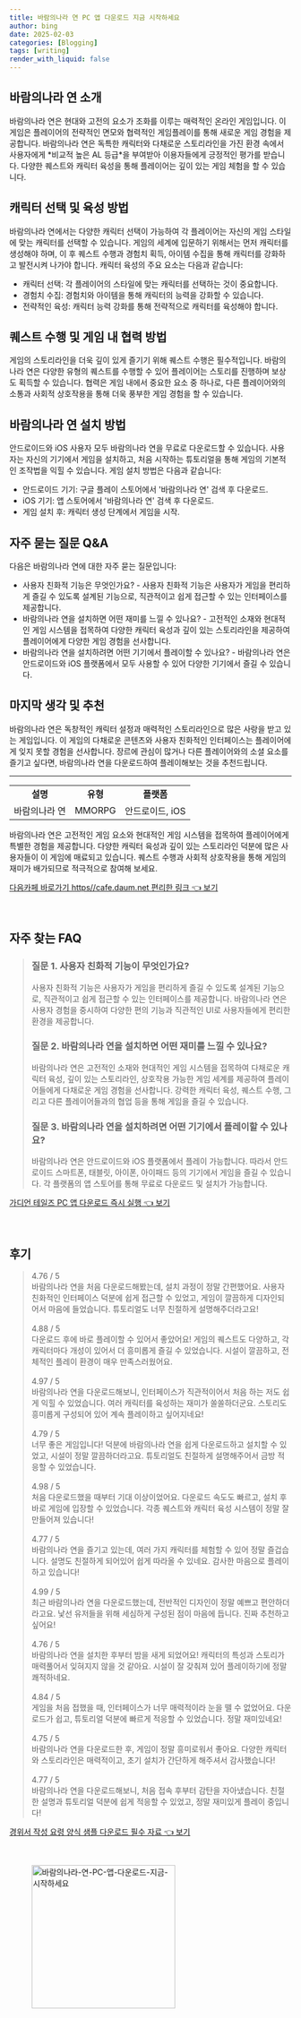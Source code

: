 ```yaml
---
title: 바람의나라 연 PC 앱 다운로드 지금 시작하세요
author: bing
date: 2025-02-03
categories: [Blogging]
tags: [writing]
render_with_liquid: false
---
```



<h2 id='바람의나라-연-소개'>바람의나라 연 소개</h2>

<p>바람의나라 연은 현대와 고전의 요소가 조화를 이루는 매력적인 온라인 게임입니다. 이 게임은 플레이어의 전략적인 면모와 협력적인 게임플레이를 통해 새로운 게임 경험을 제공합니다. 바람의나라 연은 독특한 캐릭터와 다채로운 스토리라인을 가진 환경 속에서 사용자에게 *비교적 높은 AL 등급*을 부여받아 이용자들에게 긍정적인 평가를 받습니다. 다양한 퀘스트와 캐릭터 육성을 통해 플레이어는 깊이 있는 게임 체험을 할 수 있습니다.</p>

<h2 id='캐릭터-선택-및-육성'>캐릭터 선택 및 육성 방법</h2>

<p>바람의나라 연에서는 다양한 캐릭터 선택이 가능하여 각 플레이어는 자신의 게임 스타일에 맞는 캐릭터를 선택할 수 있습니다. 게임의 세계에 입문하기 위해서는 먼저 캐릭터를 생성해야 하며, 이 후 퀘스트 수행과 경험치 획득, 아이템 수집을 통해 캐릭터를 강화하고 발전시켜 나가야 합니다. 캐릭터 육성의 주요 요소는 다음과 같습니다:</p>

<ul>
    <li>캐릭터 선택: 각 플레이어의 스타일에 맞는 캐릭터를 선택하는 것이 중요합니다.</li>
    <li>경험치 수집: 경험치와 아이템을 통해 캐릭터의 능력을 강화할 수 있습니다.</li>
    <li>전략적인 육성: 캐릭터 능력 강화를 통해 전략적으로 캐릭터를 육성해야 합니다.</li>
</ul>

<h2 id='퀘스트-수행-및-협력-방법'>퀘스트 수행 및 게임 내 협력 방법</h2>

<p>게임의 스토리라인을 더욱 깊이 있게 즐기기 위해 퀘스트 수행은 필수적입니다. 바람의나라 연은 다양한 유형의 퀘스트를 수행할 수 있어 플레이어는 스토리를 진행하며 보상도 획득할 수 있습니다. 협력은 게임 내에서 중요한 요소 중 하나로, 다른 플레이어와의 소통과 사회적 상호작용을 통해 더욱 풍부한 게임 경험을 할 수 있습니다.</p>

<h2 id='바람의나라-연-설치-방법'>바람의나라 연 설치 방법</h2>

<p>안드로이드와 iOS 사용자 모두 바람의나라 연을 무료로 다운로드할 수 있습니다. 사용자는 자신의 기기에서 게임을 설치하고, 처음 시작하는 튜토리얼을 통해 게임의 기본적인 조작법을 익힐 수 있습니다. 게임 설치 방법은 다음과 같습니다:</p>

<ul>
    <li>안드로이드 기기: 구글 플레이 스토어에서 '바람의나라 연' 검색 후 다운로드.</li>
    <li>iOS 기기: 앱 스토어에서 '바람의나라 연' 검색 후 다운로드.</li>
    <li>게임 설치 후: 캐릭터 생성 단계에서 게임을 시작.</li>
</ul>

<h2 id='자주-묻는-질문'>자주 묻는 질문 Q&A</h2>

<p>다음은 바람의나라 연에 대한 자주 묻는 질문입니다:</p>

<ul>
    <li>사용자 친화적 기능은 무엇인가요?  
    - 사용자 친화적 기능은 사용자가 게임을 편리하게 즐길 수 있도록 설계된 기능으로, 직관적이고 쉽게 접근할 수 있는 인터페이스를 제공합니다.</li>
    <li>바람의나라 연을 설치하면 어떤 재미를 느낄 수 있나요?  
    - 고전적인 소재와 현대적인 게임 시스템을 접목하여 다양한 캐릭터 육성과 깊이 있는 스토리라인을 제공하여 플레이어에게 다양한 게임 경험을 선사합니다.</li>
    <li>바람의나라 연을 설치하려면 어떤 기기에서 플레이할 수 있나요?  
    - 바람의나라 연은 안드로이드와 iOS 플랫폼에서 모두 사용할 수 있어 다양한 기기에서 즐길 수 있습니다.</li>
</ul>

<h2 id='마지막-생각-및-추천'>마지막 생각 및 추천</h2>

<p>바람의나라 연은 독창적인 캐릭터 설정과 매력적인 스토리라인으로 많은 사랑을 받고 있는 게임입니다. 이 게임의 다채로운 콘텐츠와 사용자 친화적인 인터페이스는 플레이어에게 잊지 못할 경험을 선사합니다. 장르에 관심이 많거나 다른 플레이어와의 소셜 요소를 즐기고 싶다면, 바람의나라 연을 다운로드하여 플레이해보는 것을 추천드립니다.</p>

<hr />

<table>
    <tr>
        <td style="text-align: center; height: 17px;"><b>설명</b></td>
        <td style="text-align: center; height: 17px;"><b>유형</b></td>
        <td style="text-align: center; height: 17px;"><b>플랫폼</b></td>
    </tr>
    <tr>
        <td>바람의나라 연</td>
        <td>MMORPG</td>
        <td>안드로이드, iOS</td>
    </tr>
</table>

<p>바람의나라 연은 고전적인 게임 요소와 현대적인 게임 시스템을 접목하여 플레이어에게 특별한 경험을 제공합니다. 다양한 캐릭터 육성과 깊이 있는 스토리라인 덕분에 많은 사용자들이 이 게임에 매료되고 있습니다. 퀘스트 수행과 사회적 상호작용을 통해 게임의 재미가 배가되므로 적극적으로 참여해 보세요.</p>


<p><a class="click-button" title="다음카페 바로가기 https//cafe.daum.net 편리한 링크" href="https://afficreate.github.io/posts/%EB%8B%A4%EC%9D%8C%EC%B9%B4%ED%8E%98-%EB%B0%94%EB%A1%9C%EA%B0%80%EA%B8%B0-httpscafe.daum.net-%ED%8E%B8%EB%A6%AC%ED%95%9C-%EB%A7%81%ED%81%AC/" rel="dofollow">다음카페 바로가기 https//cafe.daum.net 편리한 링크 👈 보기</a></p><br>
<h2 id='자주_찾는_FAQ'>자주 찾는 FAQ</h2>
<div itemscope="" itemtype="https://schema.org/FAQPage"> 
<blockquote> 
<div itemscope="" itemprop="mainEntity" itemtype="https://schema.org/Question"> 
<h3 itemprop="name">질문 1. 사용자 친화적 기능이 무엇인가요?</h3> 
<div itemscope="" itemprop="acceptedAnswer" itemtype="https://schema.org/Answer"> 
<span itemprop="text"> 
<p>사용자 친화적 기능은 사용자가 게임을 편리하게 즐길 수 있도록 설계된 기능으로, 직관적이고 쉽게 접근할 수 있는 인터페이스를 제공합니다. 바람의나라 연은 사용자 경험을 중시하여 다양한 편의 기능과 직관적인 UI로 사용자들에게 편리한 환경을 제공합니다.</p> 
</span> 
</div> 
</div> 
<div itemscope="" itemprop="mainEntity" itemtype="https://schema.org/Question"> 
<h3 itemprop="name">질문 2. 바람의나라 연을 설치하면 어떤 재미를 느낄 수 있나요?</h3> 
<div itemscope="" itemprop="acceptedAnswer" itemtype="https://schema.org/Answer"> 
<span itemprop="text"> 
<p>바람의나라 연은 고전적인 소재와 현대적인 게임 시스템을 접목하여 다채로운 캐릭터 육성, 깊이 있는 스토리라인, 상호작용 가능한 게임 세계를 제공하여 플레이어들에게 다채로운 게임 경험을 선사합니다. 강력한 캐릭터 육성, 퀘스트 수행, 그리고 다른 플레이어들과의 협업 등을 통해 게임을 즐길 수 있습니다.</p> 
</span> 
</div> 
</div> 
<div itemscope="" itemprop="mainEntity" itemtype="https://schema.org/Question"> 
<h3 itemprop="name">질문 3. 바람의나라 연을 설치하려면 어떤 기기에서 플레이할 수 있나요?</h3> 
<div itemscope="" itemprop="acceptedAnswer" itemtype="https://schema.org/Answer"> 
<span itemprop="text"> 
<p>바람의나라 연은 안드로이드와 iOS 플랫폼에서 플레이 가능합니다. 따라서 안드로이드 스마트폰, 태블릿, 아이폰, 아이패드 등의 기기에서 게임을 즐길 수 있습니다. 각 플랫폼의 앱 스토어를 통해 무료로 다운로드 및 설치가 가능합니다.</p> 
</span> 
</div> 
</div> 
</blockquote> 
</div>
<p><a class="click-button" title="가디언 테일즈 PC 앱 다운로드 즉시 실행" href="https://afficreate.github.io/posts/%EA%B0%80%EB%94%94%EC%96%B8-%ED%85%8C%EC%9D%BC%EC%A6%88-PC-%EC%95%B1-%EB%8B%A4%EC%9A%B4%EB%A1%9C%EB%93%9C-%EC%A6%89%EC%8B%9C-%EC%8B%A4%ED%96%89/" rel="dofollow">가디언 테일즈 PC 앱 다운로드 즉시 실행 👈 보기</a></p><br>
<h2 id='후기'>후기</h2>
<div itemscope itemtype="https://schema.org/Product">
  <blockquote>
  <div itemprop="review" itemscope itemtype="https://schema.org/Review">
      <div itemprop="reviewRating" itemscope itemtype="https://schema.org/Rating"> <span itemprop="ratingValue">4.76</span> / <span itemprop="bestRating">5</span> </div>
      <span itemprop="reviewBody">바람의나라 연을 처음 다운로드해봤는데, 설치 과정이 정말 간편했어요. 사용자 친화적인 인터페이스 덕분에 쉽게 접근할 수 있었고, 게임이 깔끔하게 디자인되어서 마음에 들었습니다. 튜토리얼도 너무 친절하게 설명해주더라고요!</span>
  </div>
  <br>
  <div itemprop="review" itemscope itemtype="https://schema.org/Review">
      <div itemprop="reviewRating" itemscope itemtype="https://schema.org/Rating"> <span itemprop="ratingValue">4.88</span> / <span itemprop="bestRating">5</span> </div>
      <span itemprop="reviewBody">다운로드 후에 바로 플레이할 수 있어서 좋았어요! 게임의 퀘스트도 다양하고, 각 캐릭터마다 개성이 있어서 더 흥미롭게 즐길 수 있었습니다. 시설이 깔끔하고, 전체적인 플레이 환경이 매우 만족스러웠어요.</span>
  </div>
  <br>
  <div itemprop="review" itemscope itemtype="https://schema.org/Review">
      <div itemprop="reviewRating" itemscope itemtype="https://schema.org/Rating"> <span itemprop="ratingValue">4.97</span> / <span itemprop="bestRating">5</span> </div>
      <span itemprop="reviewBody">바람의나라 연을 다운로드해보니, 인터페이스가 직관적이어서 처음 하는 저도 쉽게 익힐 수 있었습니다. 여러 캐릭터를 육성하는 재미가 쏠쏠하더군요. 스토리도 흥미롭게 구성되어 있어 계속 플레이하고 싶어지네요!</span>
  </div>
  <br>
  <div itemprop="review" itemscope itemtype="https://schema.org/Review">
      <div itemprop="reviewRating" itemscope itemtype="https://schema.org/Rating"> <span itemprop="ratingValue">4.79</span> / <span itemprop="bestRating">5</span> </div>
      <span itemprop="reviewBody">너무 좋은 게임입니다! 덕분에 바람의나라 연을 쉽게 다운로드하고 설치할 수 있었고, 시설이 정말 깔끔하더라고요. 튜토리얼도 친절하게 설명해주어서 금방 적응할 수 있었습니다.</span>
  </div>
  <br>
  <div itemprop="review" itemscope itemtype="https://schema.org/Review">
      <div itemprop="reviewRating" itemscope itemtype="https://schema.org/Rating"> <span itemprop="ratingValue">4.98</span> / <span itemprop="bestRating">5</span> </div>
      <span itemprop="reviewBody">처음 다운로드했을 때부터 기대 이상이었어요. 다운로드 속도도 빠르고, 설치 후 바로 게임에 입장할 수 있었습니다. 각종 퀘스트와 캐릭터 육성 시스템이 정말 잘 만들어져 있습니다!</span>
  </div>
  <br>
  <div itemprop="review" itemscope itemtype="https://schema.org/Review">
      <div itemprop="reviewRating" itemscope itemtype="https://schema.org/Rating"> <span itemprop="ratingValue">4.77</span> / <span itemprop="bestRating">5</span> </div>
      <span itemprop="reviewBody">바람의나라 연을 즐기고 있는데, 여러 가지 캐릭터를 체험할 수 있어 정말 즐겁습니다. 설명도 친절하게 되어있어 쉽게 따라올 수 있네요. 감사한 마음으로 플레이하고 있습니다!</span>
  </div>
  <br>
  <div itemprop="review" itemscope itemtype="https://schema.org/Review">
      <div itemprop="reviewRating" itemscope itemtype="https://schema.org/Rating"> <span itemprop="ratingValue">4.99</span> / <span itemprop="bestRating">5</span> </div>
      <span itemprop="reviewBody">최근 바람의나라 연을 다운로드했는데, 전반적인 디자인이 정말 예쁘고 편안하더라고요. 낯선 유저들을 위해 세심하게 구성된 점이 마음에 듭니다. 진짜 추천하고 싶어요!</span>
  </div>
  <br>
  <div itemprop="review" itemscope itemtype="https://schema.org/Review">
      <div itemprop="reviewRating" itemscope itemtype="https://schema.org/Rating"> <span itemprop="ratingValue">4.76</span> / <span itemprop="bestRating">5</span> </div>
      <span itemprop="reviewBody">바람의나라 연을 설치한 후부터 밤을 새게 되었어요! 캐릭터의 특성과 스토리가 매력풀어서 잊혀지지 않을 것 같아요. 시설이 잘 갖춰져 있어 플레이하기에 정말 쾌적하네요.</span>
  </div>
  <br>
  <div itemprop="review" itemscope itemtype="https://schema.org/Review">
      <div itemprop="reviewRating" itemscope itemtype="https://schema.org/Rating"> <span itemprop="ratingValue">4.84</span> / <span itemprop="bestRating">5</span> </div>
      <span itemprop="reviewBody">게임을 처음 접했을 때, 인터페이스가 너무 매력적이라 눈을 뗄 수 없었어요. 다운로드가 쉽고, 튜토리얼 덕분에 빠르게 적응할 수 있었습니다. 정말 재미있네요!</span>
  </div>
  <br>
  <div itemprop="review" itemscope itemtype="https://schema.org/Review">
      <div itemprop="reviewRating" itemscope itemtype="https://schema.org/Rating"> <span itemprop="ratingValue">4.75</span> / <span itemprop="bestRating">5</span> </div>
      <span itemprop="reviewBody">바람의나라 연을 다운로드한 후, 게임이 정말 흥미로워서 좋아요. 다양한 캐릭터와 스토리라인은 매력적이고, 초기 설치가 간단하게 해주셔서 감사했습니다!</span>
  </div>
  <br>
  <div itemprop="review" itemscope itemtype="https://schema.org/Review">
      <div itemprop="reviewRating" itemscope itemtype="https://schema.org/Rating"> <span itemprop="ratingValue">4.77</span> / <span itemprop="bestRating">5</span> </div>
      <span itemprop="reviewBody">바람의나라 연을 다운로드해보니, 처음 접속 후부터 감탄을 자아냈습니다. 친절한 설명과 튜토리얼 덕분에 쉽게 적응할 수 있었고, 정말 재미있게 플레이 중입니다!</span>
  </div>
  </blockquote>
</div>
<p><a class="click-button" title="경위서 작성 요령 양식 샘플 다운로드 필수 자료" href="https://afficreate.github.io/posts/%EA%B2%BD%EC%9C%84%EC%84%9C-%EC%9E%91%EC%84%B1-%EC%9A%94%EB%A0%B9-%EC%96%91%EC%8B%9D-%EC%83%98%ED%94%8C-%EB%8B%A4%EC%9A%B4%EB%A1%9C%EB%93%9C-%ED%95%84%EC%88%98-%EC%9E%90%EB%A3%8C/" rel="dofollow">경위서 작성 요령 양식 샘플 다운로드 필수 자료 👈 보기</a></p><br>
<figure class="image"><img src="https://afficreate.github.io/assets/img/thumbnail/바람의나라-연-PC-앱-다운로드-지금-시작하세요.webp" alt="바람의나라-연-PC-앱-다운로드-지금-시작하세요" width="256" height="256"></figure>